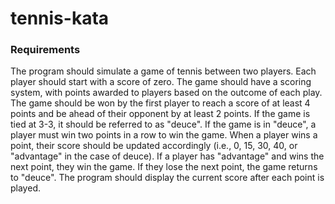 # tennis-kata

### Requirements

The program should simulate a game of tennis between two players.
Each player should start with a score of zero.
The game should have a scoring system, with points awarded to players based on the outcome of each play.
The game should be won by the first player to reach a score of at least 4 points and be ahead of their opponent by at least 2 points.
If the game is tied at 3-3, it should be referred to as "deuce".
If the game is in "deuce", a player must win two points in a row to win the game.
When a player wins a point, their score should be updated accordingly (i.e., 0, 15, 30, 40, or "advantage" in the case of deuce).
If a player has "advantage" and wins the next point, they win the game. If they lose the next point, the game returns to "deuce".
The program should display the current score after each point is played.
